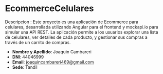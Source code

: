 # EcommerceCelulares
Descripcion : Este proyecto es una aplicación de Ecommerce para celulares, desarrollada utilizando Angular para el frontend y mockapi.io para simular una API REST. La aplicación permite a los usuarios explorar una lista de celulares, ver detalles de cada producto, y gestionar sus compras a través de un carrito de compras.

- **Nombre y Apellido**: Joaquin Cambareri
- **DNI**: 44046999
- **Email**: joaquincambareri469@gmail.com
- **Sede**: Tandil


